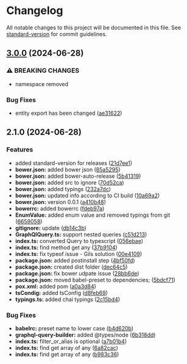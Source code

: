 # Changelog

All notable changes to this project will be documented in this file. See [standard-version](https://github.com/conventional-changelog/standard-version) for commit guidelines.

## [3.0.0](https://github.com/saneksa/graphql-query-builder/compare/v2.1.0...v3.0.0) (2024-06-28)


### ⚠ BREAKING CHANGES

* namespace removed

### Bug Fixes

* entity export has been changed ([ae31622](https://github.com/saneksa/graphql-query-builder/commit/ae316220b4c2451867b1c0ffd347f6567e1951c9))

## 2.1.0 (2024-06-28)


### Features

* added standard-version for releases ([21d7ee1](https://github.com/saneksa/graphql-query-builder/commit/21d7ee113cfc2d19ae4b94b215d759f038000efb))
* **bower.json:** added bower json ([85a5295](https://github.com/saneksa/graphql-query-builder/commit/85a5295c456ab7c9ec52f79928765e3736072f76))
* **bower.json:** added bower-auto-release ([5b41319](https://github.com/saneksa/graphql-query-builder/commit/5b4131973356b2c2b512b0ad6d15c6dd8d19dfc0))
* **bower.json:** added src to ignore ([70d52ca](https://github.com/saneksa/graphql-query-builder/commit/70d52ca3d549c75fdd1a031c71d8f152a65bd742))
* **bower.json:** added typings ([232a7dc](https://github.com/saneksa/graphql-query-builder/commit/232a7dc7ca82c87a444db70ed47eb91510dfbed2))
* **bower.json:** updated info according to CI build ([10a69a2](https://github.com/saneksa/graphql-query-builder/commit/10a69a24cb89bb9a6845c603cb881b165dcbdf38))
* **bower.json:** version 0.0.1 ([a410b48](https://github.com/saneksa/graphql-query-builder/commit/a410b489702bb463308e474299b31c6ee5dc5b1a))
* **bowerrc:** added bowerrc ([fdeb97a](https://github.com/saneksa/graphql-query-builder/commit/fdeb97af13ea1dff4fa5350b843e83c77e9cc919))
* **EnumValue:** added enum value and removed typings from git ([6659058](https://github.com/saneksa/graphql-query-builder/commit/66590584b2fc5532778286ed4277894c7cca4f00))
* **gitignore:** update ([db14c3b](https://github.com/saneksa/graphql-query-builder/commit/db14c3be01f0d89cb519b9d7b28676c72678bfd8))
* **GraphQlQuery.ts:** support nested queries ([c51d213](https://github.com/saneksa/graphql-query-builder/commit/c51d213d7a51fb75e3c6e7654af3d0f11fa0d364))
* **index.ts:** converted Query to typescript ([056ebae](https://github.com/saneksa/graphql-query-builder/commit/056ebae21d45e512892c6d808822b2825a32a8e2))
* **index.ts:** find method get any ([37b9104](https://github.com/saneksa/graphql-query-builder/commit/37b9104d82222d54df46bfa1f3f4bfb3b24ea633))
* **index.ts:** fix typeof issue - Gils solution ([00e4109](https://github.com/saneksa/graphql-query-builder/commit/00e4109a6021850cbebef7c8dda2589dd6a9da62))
* **package.json:** added postinstall step ([4bf50fd](https://github.com/saneksa/graphql-query-builder/commit/4bf50fd20f20e22e17160fd0a37f246fb793666c))
* **package.json:** created dist folder ([dec64c5](https://github.com/saneksa/graphql-query-builder/commit/dec64c57955005ce246bddf71087f993bf65579e))
* **package.json:** fix bower udpate issue ([28bb6de](https://github.com/saneksa/graphql-query-builder/commit/28bb6dedba919145f3a80119a9c42ff92be1ac15))
* **package.json:** moved babel-preset to dependencies; ([5bdcf71](https://github.com/saneksa/graphql-query-builder/commit/5bdcf710cec9322a44d9a9181e53f1bbf05ad8eb))
* **pox.xml:** added pom ([a0a3d84](https://github.com/saneksa/graphql-query-builder/commit/a0a3d84f0e02e214d7cc180dec02c1fc3aab5338))
* **tsCondig:** added tsConfig ([d8feb69](https://github.com/saneksa/graphql-query-builder/commit/d8feb69fd75f1fe149c1549c61aa7dd6be14f43f))
* **typings.ts:** added chai typings ([2c15bd4](https://github.com/saneksa/graphql-query-builder/commit/2c15bd49fed72f5ae20e7a2a58e2d659a8435748))


### Bug Fixes

* **babelrc:** preset name to lower case ([b4d620b](https://github.com/saneksa/graphql-query-builder/commit/b4d620b067f7e8e604cefcf3d7e6a3b4fbd0a7a9))
* **graphql-query-builder:** added @types/node ([6b318dd](https://github.com/saneksa/graphql-query-builder/commit/6b318dd4a684ce1962ed8d08f9ef6f6a6b6bf669))
* **index.ts:** filter_or_alias is optional ([a7b01b4](https://github.com/saneksa/graphql-query-builder/commit/a7b01b49eb8e08d3a775e29f92234f9bbef85f7f))
* **index.ts:** find get array of any ([6a82cac](https://github.com/saneksa/graphql-query-builder/commit/6a82cac15fab9f717af36dec030fba6a7c2323d3))
* **index.ts:** find get array of any ([b983c36](https://github.com/saneksa/graphql-query-builder/commit/b983c3655a889d4ec00b6052e170e21f0df711fa))
